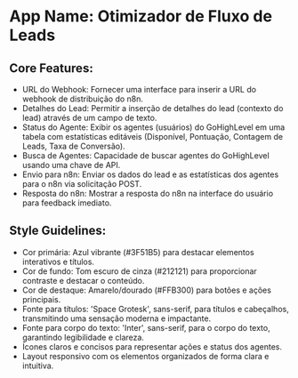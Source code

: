 # **App Name**: Otimizador de Fluxo de Leads

## Core Features:

- URL do Webhook: Fornecer uma interface para inserir a URL do webhook de distribuição do n8n.
- Detalhes do Lead: Permitir a inserção de detalhes do lead (contexto do lead) através de um campo de texto.
- Status do Agente: Exibir os agentes (usuários) do GoHighLevel em uma tabela com estatísticas editáveis (Disponível, Pontuação, Contagem de Leads, Taxa de Conversão).
- Busca de Agentes: Capacidade de buscar agentes do GoHighLevel usando uma chave de API.
- Envio para n8n: Enviar os dados do lead e as estatísticas dos agentes para o n8n via solicitação POST.
- Resposta do n8n: Mostrar a resposta do n8n na interface do usuário para feedback imediato.

## Style Guidelines:

- Cor primária: Azul vibrante (#3F51B5) para destacar elementos interativos e títulos.
- Cor de fundo: Tom escuro de cinza (#212121) para proporcionar contraste e destacar o conteúdo.
- Cor de destaque: Amarelo/dourado (#FFB300) para botões e ações principais.
- Fonte para títulos: 'Space Grotesk', sans-serif, para títulos e cabeçalhos, transmitindo uma sensação moderna e impactante.
- Fonte para corpo do texto: 'Inter', sans-serif, para o corpo do texto, garantindo legibilidade e clareza.
- Ícones claros e concisos para representar ações e status dos agentes.
- Layout responsivo com os elementos organizados de forma clara e intuitiva.